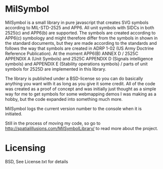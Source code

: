 MilSymbol
=========

MilSymbol is a small library in pure javascript that creates SVG symbols according to MIL-STD-2525 and APP6. All unit symbols with SIDCs in both 2525(c) and APP6(b) are supported. The symbols are created according to APP6(c) symbology and might therefore differ from the  symbols in shown in the standard documents, but they are made according to the standards and follows the way that symbols are created in ADRP 1-02 (US Army Doctrine Reference Publication).
At the moment APP6(B) ANNEX D / 2525C APPENDIX A (Unit Symbols) and 2525C APPENDIX D (Signals intelligence symbols) and APPENDIX E (Stability operations symbols) / parts of unit symbols for 2525D are implemented in this library.

The library is published under a BSD-license so you can do basically anything you want with it as long as you give it some credit. All of the code was created as a proof of concept and was initially just thought as a simple way for me to get symbols for some webmapping demos I was making as a hobby, but the code expanded into something much more.

MilSymbol logs the current version number to the console when it is initiated.

Still in the process of moving my code, so go to http://spatialillusions.com/MilSymbolLibrary/ to read more about the project.


# Licensing

BSD, See License.txt for details